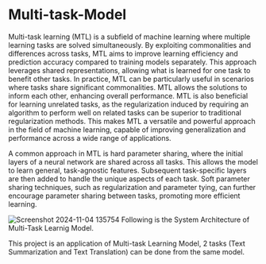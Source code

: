 # Multi-task-Model
  Multi-task learning (MTL) is a subfield of machine learning where multiple learning tasks are solved simultaneously. By exploiting commonalities and differences across tasks, MTL aims to improve learning efficiency and prediction accuracy compared to training models separately. This approach leverages shared representations, allowing what is learned for one task to benefit other tasks. In practice, MTL can be particularly useful in scenarios where tasks share significant commonalities. MTL allows the solutions to inform each other, enhancing overall performance. MTL is also beneficial for learning unrelated tasks, as the regularization induced by requiring an algorithm to perform well on related tasks can be superior to traditional regularization methods. This makes MTL a versatile and powerful approach in the field of machine learning, capable of improving generalization and performance across a wide range of applications.

  A common approach in MTL is hard parameter sharing, where the initial layers of a neural network are shared across all tasks. This allows the model to learn general, task-agnostic features. Subsequent task-specific layers are then added to handle the unique aspects of each task. Soft parameter sharing techniques, such as regularization and parameter tying, can further encourage parameter sharing between tasks, promoting more efficient learning.

![Screenshot 2024-11-04 135754](https://github.com/user-attachments/assets/dc23aa07-c6cf-4f74-9be2-8041dd45b276)
Following is the System Architecture of Multi-Task Learnig Model.

This project is an application of Multi-task Learning Model, 2 tasks (Text Summarization and Text Translation) can be done from the same model.
